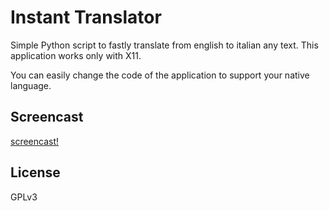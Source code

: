 # Instant Translator

Simple Python script to fastly translate from english to italian any text.
This application works only with X11.

You can easily change the code of the application to support your native language. 

## Screencast
[screencast!](https://raw.githubusercontent.com/echo-devim/InstantTranslator/master/Screencast.gif)

## License
GPLv3